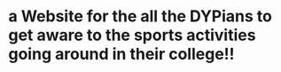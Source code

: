 # a Website for the all the DYPians to get aware to the sports activities going around in their college!!
